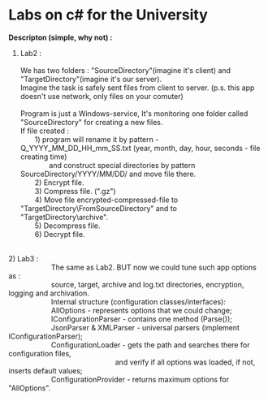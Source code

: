 # Labs on c# for the University

**Descripton (simple, why not) :** 
1) Lab2 :<br />       
       We has two folders : "SourceDirectory"(imagine it's client) and "TargetDirectory"(imagine it's our server).<br />
       Imagine the task is safely sent files from client to server. (p.s. this app doesn't use network, only files on your comuter)<br />
       <br />
       Program is just a Windows-service, It's monitoring one folder called "SourceDirectory" for creating a new files.<br />
       If file created :<br />
         1) program will rename it by pattern - Q_YYYY_MM_DD_HH_mm_SS.txt (year, month, day, hour, seconds - file creating time)<br />
             and construct special directories by pattern SourceDirectory/YYYY/MM/DD/ and move file there.<br />
         2) Encrypt file.<br />
         3) Compress file. (".gz")<br />
         4) Move file encrypted-compressed-file to "TargetDirectory\FromSourceDirectory" and to "TargetDirectory\archive".<br />
         5) Decompress file.<br />
         6) Decrypt file.<br />
<br />
2) Lab3 :<br />
      The same as Lab2. BUT now we could tune such app options as :<br />
      source, target, archive and log.txt directories, encryption, logging and archivation.<br />
      Internal structure (configuration classes/interfaces): <br />
      AllOptions - represents options that we could change;<br />
      IConfigurationParser - contains one method (Parse());<br />
      JsonParser & XMLParser - universal parsers (implement IConfigurationParser);<br />
      ConfigurationLoader - gets the path and searches there for configuration files,<br />
                     and verify if all options was loaded, if not, inserts default values;<br />
      ConfigurationProvider - returns maximum options for "AllOptions".<br />      
